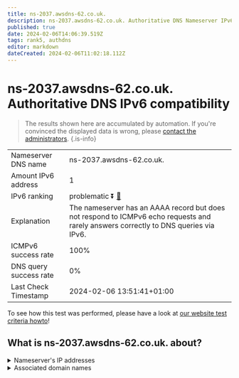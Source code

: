 ```yaml
---
title: ns-2037.awsdns-62.co.uk.
description: ns-2037.awsdns-62.co.uk. Authoritative DNS Nameserver IPv6 compatibility
published: true
date: 2024-02-06T14:06:39.519Z
tags: rank5, authdns
editor: markdown
dateCreated: 2024-02-06T11:02:18.112Z
---
```


# ns-2037.awsdns-62.co.uk. Authoritative DNS IPv6 compatibility

> The results shown here are accumulated by automation. If you're convinced the displayed data is wrong, please [contact the administrators](/howto/chat). 
{.is-info}




|   |   |
| - | - |
| Nameserver DNS name | ns-2037.awsdns-62.co.uk.
| Amount IPv6 address | 1
| IPv6 ranking | problematic :arrow_double_down: [🔗](/howto/ranking) |
| Explanation | The nameserver has an AAAA record but does not respond to ICMPv6 echo requests and rarely answers correctly to DNS queries via IPv6. |
| ICMPv6 success rate | 100%|
| DNS query success rate | 0% |
| Last Check Timestamp | 2024-02-06 13:51:41+01:00 |

To see how this test was performed, please have a look at [our website test criteria howto](/howto/testcriteria/authdns)!


## What is ns-2037.awsdns-62.co.uk. about?




<details>
<summary>Nameserver's IP addresses</summary>

2600:9000:5307:f500::1

</details>



<details>
<summary>Associated domain names</summary>

www.influxdata.com

</details>
